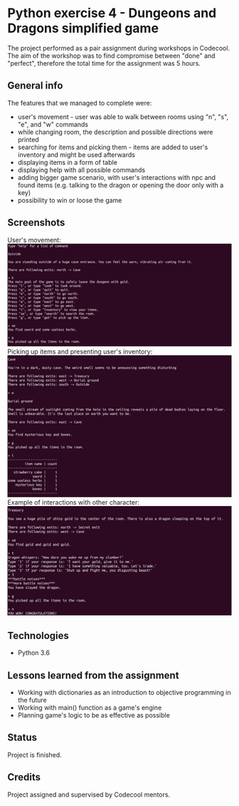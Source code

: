 # Python exercise 4 - Dungeons and Dragons simplified game
The project performed as a pair assignment during workshops in Codecool. The aim of the workshop was to find compromise between "done" and "perfect", therefore the total time for the assignment was 5 hours.

## General info
The features that we managed to complete were:
* user's movement - user was able to walk between rooms using "n", "s", "e", and "w" commands
* while changing room, the description and possible directions were printed
* searching for items and picking them - items are added to user's inventory and might be used afterwards
* displaying items in a form of table
* displaying help with all possible commands
* adding bigger game scenario, with user's interactions with npc and found items (e.g. talking to the dragon or opening the door only with a key)
* possibility to win or loose the game

## Screenshots
User's movement:
![User's movement](Screenshot1.png)
Picking up items and presenting user's inventory:
![User's inventory](Screenshot2.png)
Example of interactions with other character:
![Interactions with other characters](Screenshot3.png)

## Technologies
* Python 3.6

## Lessons learned from the assignment
* Working with dictionaries as an introduction to objective programming in the future
* Working with main() function as a game's engine
* Planning game's logic to be as effective as possible

## Status
Project is finished.

## Credits
Project assigned and supervised by Codecool mentors.
